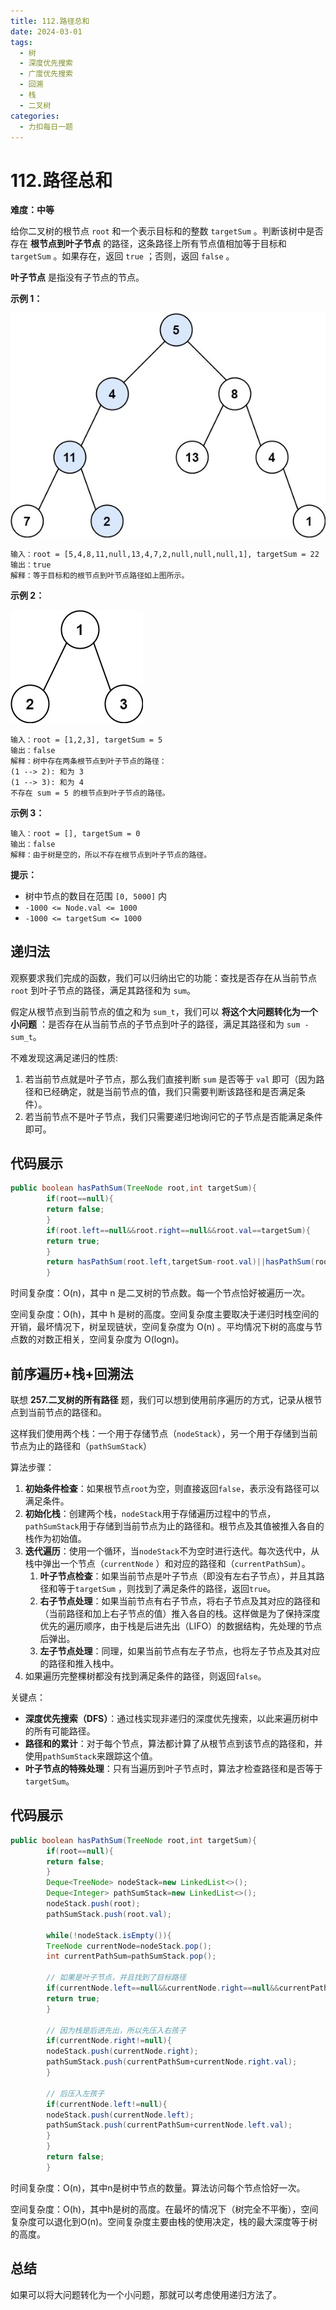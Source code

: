 ```yaml
---
title: 112.路径总和
date: 2024-03-01
tags:
  - 树
  - 深度优先搜索
  - 广度优先搜索
  - 回溯
  - 栈
  - 二叉树
categories:
  - 力扣每日一题
---
```


# 112.路径总和

**难度：中等**

给你二叉树的根节点 `root` 和一个表示目标和的整数 `targetSum` 。判断该树中是否存在 **根节点到叶子节点**
的路径，这条路径上所有节点值相加等于目标和 `targetSum` 。如果存在，返回 `true` ；否则，返回 `false` 。

**叶子节点** 是指没有子节点的节点。

**示例 1：**

![img](./assets/pathsum1.jpg)

```
输入：root = [5,4,8,11,null,13,4,7,2,null,null,null,1], targetSum = 22
输出：true
解释：等于目标和的根节点到叶节点路径如上图所示。
```

**示例 2：**

![img](./assets/pathsum2.jpg)

```
输入：root = [1,2,3], targetSum = 5
输出：false
解释：树中存在两条根节点到叶子节点的路径：
(1 --> 2): 和为 3
(1 --> 3): 和为 4
不存在 sum = 5 的根节点到叶子节点的路径。
```

**示例 3：**

```
输入：root = [], targetSum = 0
输出：false
解释：由于树是空的，所以不存在根节点到叶子节点的路径。
```

**提示：**

- 树中节点的数目在范围 `[0, 5000]` 内
- `-1000 <= Node.val <= 1000`
- `-1000 <= targetSum <= 1000`

## 递归法

观察要求我们完成的函数，我们可以归纳出它的功能：查找是否存在从当前节点 `root` 到叶子节点的路径，满足其路径和为 `sum`。

假定从根节点到当前节点的值之和为 `sum_t`，我们可以 **将这个大问题转化为一个小问题**
：是否存在从当前节点的子节点到叶子的路径，满足其路径和为 `sum - sum_t`。

不难发现这满足递归的性质:

1. 若当前节点就是叶子节点，那么我们直接判断 `sum` 是否等于 `val` 即可（因为路径和已经确定，就是当前节点的值，我们只需要判断该路径和是否满足条件）。
2. 若当前节点不是叶子节点，我们只需要递归地询问它的子节点是否能满足条件即可。

## 代码展示

```java
public boolean hasPathSum(TreeNode root,int targetSum){
        if(root==null){
        return false;
        }
        if(root.left==null&&root.right==null&&root.val==targetSum){
        return true;
        }
        return hasPathSum(root.left,targetSum-root.val)||hasPathSum(root.right,targetSum-root.val);
        }
```

时间复杂度：O(n)，其中 n 是二叉树的节点数。每一个节点恰好被遍历一次。

空间复杂度：O(h)，其中 h 是树的高度。空间复杂度主要取决于递归时栈空间的开销，最坏情况下，树呈现链状，空间复杂度为 O(n)
。平均情况下树的高度与节点数的对数正相关，空间复杂度为 O(log⁡n)。

## 前序遍历+栈+回溯法

联想 **257.二叉树的所有路径** 题，我们可以想到使用前序遍历的方式，记录从根节点到当前节点的路径和。

这样我们使用两个栈：一个用于存储节点（`nodeStack`），另一个用于存储到当前节点为止的路径和（`pathSumStack`）

算法步骤：

1. **初始条件检查**：如果根节点`root`为空，则直接返回`false`，表示没有路径可以满足条件。
2. **初始化栈**：创建两个栈，`nodeStack`用于存储遍历过程中的节点，`pathSumStack`用于存储到当前节点为止的路径和。根节点及其值被推入各自的栈作为初始值。
3. **迭代遍历**：使用一个循环，当`nodeStack`不为空时进行迭代。每次迭代中，从栈中弹出一个节点（`currentNode`
   ）和对应的路径和（`currentPathSum`）。
    1. **叶子节点检查**：如果当前节点是叶子节点（即没有左右子节点），并且其路径和等于`targetSum`
       ，则找到了满足条件的路径，返回`true`。
    2. **右子节点处理**：如果当前节点有右子节点，将右子节点及其对应的路径和（当前路径和加上右子节点的值）推入各自的栈。这样做是为了保持深度优先的遍历顺序，由于栈是后进先出（LIFO）的数据结构，先处理的节点后弹出。
    3. **左子节点处理**：同理，如果当前节点有左子节点，也将左子节点及其对应的路径和推入栈中。
4. 如果遍历完整棵树都没有找到满足条件的路径，则返回`false`。

关键点：

- **深度优先搜索（DFS）**：通过栈实现非递归的深度优先搜索，以此来遍历树中的所有可能路径。
- **路径和的累计**：对于每个节点，算法都计算了从根节点到该节点的路径和，并使用`pathSumStack`来跟踪这个值。
- **叶子节点的特殊处理**：只有当遍历到叶子节点时，算法才检查路径和是否等于`targetSum`。

## 代码展示

```java
public boolean hasPathSum(TreeNode root,int targetSum){
        if(root==null){
        return false;
        }
        Deque<TreeNode> nodeStack=new LinkedList<>();
        Deque<Integer> pathSumStack=new LinkedList<>();
        nodeStack.push(root);
        pathSumStack.push(root.val);

        while(!nodeStack.isEmpty()){
        TreeNode currentNode=nodeStack.pop();
        int currentPathSum=pathSumStack.pop();

        // 如果是叶子节点，并且找到了目标路径
        if(currentNode.left==null&&currentNode.right==null&&currentPathSum==targetSum){
        return true;
        }

        // 因为栈是后进先出，所以先压入右孩子
        if(currentNode.right!=null){
        nodeStack.push(currentNode.right);
        pathSumStack.push(currentPathSum+currentNode.right.val);
        }

        // 后压入左孩子
        if(currentNode.left!=null){
        nodeStack.push(currentNode.left);
        pathSumStack.push(currentPathSum+currentNode.left.val);
        }
        }
        return false;
        }
```

时间复杂度：O(n)，其中n是树中节点的数量。算法访问每个节点恰好一次。

空间复杂度：O(h)，其中h是树的高度。在最坏的情况下（树完全不平衡），空间复杂度可以退化到O(n)。空间复杂度主要由栈的使用决定，栈的最大深度等于树的高度。

## 总结

如果可以将大问题转化为一个小问题，那就可以考虑使用递归方法了。
